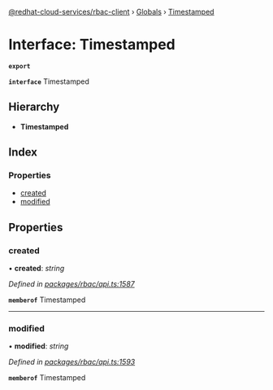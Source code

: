 [@redhat-cloud-services/rbac-client](../README.md) › [Globals](../globals.md) › [Timestamped](timestamped.md)

# Interface: Timestamped

**`export`** 

**`interface`** Timestamped

## Hierarchy

* **Timestamped**

## Index

### Properties

* [created](timestamped.md#created)
* [modified](timestamped.md#modified)

## Properties

###  created

• **created**: *string*

*Defined in [packages/rbac/api.ts:1587](https://github.com/RedHatInsights/javascript-clients/blob/master/packages/rbac/api.ts#L1587)*

**`memberof`** Timestamped

___

###  modified

• **modified**: *string*

*Defined in [packages/rbac/api.ts:1593](https://github.com/RedHatInsights/javascript-clients/blob/master/packages/rbac/api.ts#L1593)*

**`memberof`** Timestamped
